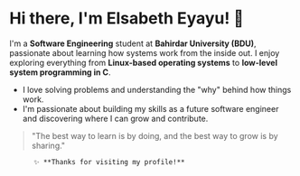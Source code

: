 # Hi there, I'm **Elsabeth Eyayu**! 👋

I'm a **Software Engineering** student at **Bahirdar University (BDU)**, passionate about learning how systems work from the inside out. I enjoy exploring everything from **Linux-based operating systems** to **low-level system programming in C**.

-  I love solving problems and understanding the "why" behind how things work.
-  I'm passionate about building my skills as a future software engineer and discovering where I can grow and contribute.

> "The best way to learn is by doing, and the best way to grow is by sharing."

          ✨ **Thanks for visiting my profile!**


